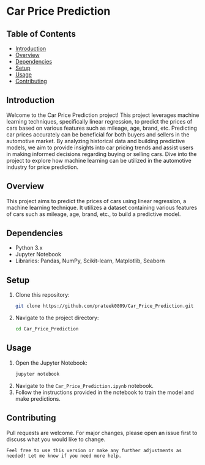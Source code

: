 # Car Price Prediction

## Table of Contents
- [Introduction](#introduction)
- [Overview](#overview)
- [Dependencies](#dependencies)
- [Setup](#setup)
- [Usage](#usage)
- [Contributing](#contributing)

## Introduction
Welcome to the Car Price Prediction project! This project leverages machine learning techniques, specifically linear regression, to predict the prices of cars based on various features such as mileage, age, brand, etc. Predicting car prices accurately can be beneficial for both buyers and sellers in the automotive market. By analyzing historical data and building predictive models, we aim to provide insights into car pricing trends and assist users in making informed decisions regarding buying or selling cars. Dive into the project to explore how machine learning can be utilized in the automotive industry for price prediction.

## Overview
This project aims to predict the prices of cars using linear regression, a machine learning technique. It utilizes a dataset containing various features of cars such as mileage, age, brand, etc., to build a predictive model.

## Dependencies
- Python 3.x
- Jupyter Notebook
- Libraries: Pandas, NumPy, Scikit-learn, Matplotlib, Seaborn

## Setup
1. Clone this repository:
   ```bash
   git clone https://github.com/prateek0809/Car_Price_Prediction.git
   ```
2. Navigate to the project directory:
   ```bash
   cd Car_Price_Prediction
   ```

## Usage
1. Open the Jupyter Notebook:
   ```bash
   jupyter notebook
   ```
2. Navigate to the `Car_Price_Prediction.ipynb` notebook.
3. Follow the instructions provided in the notebook to train the model and make predictions.

## Contributing
Pull requests are welcome. For major changes, please open an issue first to discuss what you would like to change.
```
Feel free to use this version or make any further adjustments as needed! Let me know if you need more help.
```
